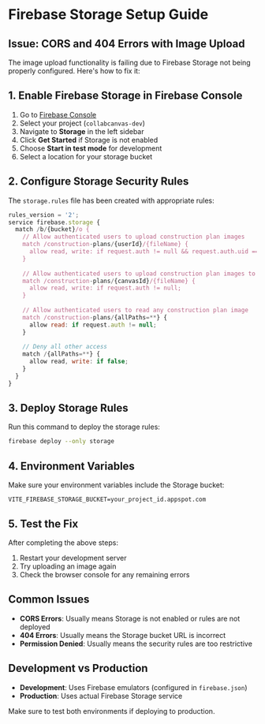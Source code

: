 # Firebase Storage Setup Guide

## Issue: CORS and 404 Errors with Image Upload

The image upload functionality is failing due to Firebase Storage not being properly configured. Here's how to fix it:

## 1. Enable Firebase Storage in Firebase Console

1. Go to [Firebase Console](https://console.firebase.google.com/)
2. Select your project (`collabcanvas-dev`)
3. Navigate to **Storage** in the left sidebar
4. Click **Get Started** if Storage is not enabled
5. Choose **Start in test mode** for development
6. Select a location for your storage bucket

## 2. Configure Storage Security Rules

The `storage.rules` file has been created with appropriate rules:

```javascript
rules_version = '2';
service firebase.storage {
  match /b/{bucket}/o {
    // Allow authenticated users to upload construction plan images
    match /construction-plans/{userId}/{fileName} {
      allow read, write: if request.auth != null && request.auth.uid == userId;
    }
    
    // Allow authenticated users to upload construction plan images to canvas-specific folders
    match /construction-plans/{canvasId}/{fileName} {
      allow read, write: if request.auth != null;
    }
    
    // Allow authenticated users to read any construction plan image
    match /construction-plans/{allPaths=**} {
      allow read: if request.auth != null;
    }
    
    // Deny all other access
    match /{allPaths=**} {
      allow read, write: if false;
    }
  }
}
```

## 3. Deploy Storage Rules

Run this command to deploy the storage rules:

```bash
firebase deploy --only storage
```

## 4. Environment Variables

Make sure your environment variables include the Storage bucket:

```env
VITE_FIREBASE_STORAGE_BUCKET=your_project_id.appspot.com
```

## 5. Test the Fix

After completing the above steps:

1. Restart your development server
2. Try uploading an image again
3. Check the browser console for any remaining errors

## Common Issues

- **CORS Errors**: Usually means Storage is not enabled or rules are not deployed
- **404 Errors**: Usually means the Storage bucket URL is incorrect
- **Permission Denied**: Usually means the security rules are too restrictive

## Development vs Production

- **Development**: Uses Firebase emulators (configured in `firebase.json`)
- **Production**: Uses actual Firebase Storage service

Make sure to test both environments if deploying to production.

